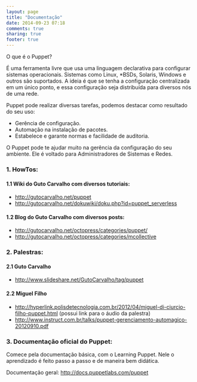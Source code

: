 ```yaml
---
layout: page
title: "Documentação"
date: 2014-09-23 07:18
comments: true
sharing: true
footer: true
---
```


O que é o Puppet?

É uma ferramenta livre que usa uma linguagem declarativa para configurar sistemas operacionais. Sistemas como Linux, *BSDs, Solaris, Windows e outros são suportados. A ideia é que se tenha a configuração centralizada em um único ponto, e essa configuração seja distribuída para diversos nós de uma rede.

Puppet pode realizar diversas tarefas, podemos destacar como resultado do seu uso:

- Gerência de configuração.
- Automação na instalação de pacotes.
- Estabelece e garante normas e facilidade de auditoria.

O Puppet pode te ajudar muito na gerência da configuração do seu ambiente. Ele é voltado para Administradores de Sistemas e Redes.

### 1. HowTos:

#### 1.1 Wiki do Guto Carvalho com diversos tutoriais: 
- http://gutocarvalho.net/puppet
- http://gutocarvalho.net/dokuwiki/doku.php?id=puppet_serverless

#### 1.2 Blog do Guto Carvalho com diversos posts:
- http://gutocarvalho.net/octopress/categories/puppet/
- http://gutocarvalho.net/octopress/categories/mcollective

### 2. Palestras:

#### 2.1 Guto Carvalho
- http://www.slideshare.net/GutoCarvalho/tag/puppet

#### 2.2 Miguel Filho
- http://hyperlink.polisdetecnologia.com.br/2012/04/miguel-di-ciurcio-filho-puppet.html (possui link para o áudio da palestra)
- http://www.instruct.com.br/talks/puppet-gerenciamento-automagico-20120910.pdf

### 3. Documentação oficial do Puppet:

Comece pela documentação básica, com o Learning Puppet. Nele o aprendizado é feito passo a passo e de maneira bem didática.

Documentação geral: http://docs.puppetlabs.com/puppet
